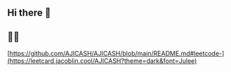 ## Hi there 👋
## 👨‍🎓
<img>[https://github.com/AJICASH/AJICASH/blob/main/README.md#leetcode-](https://leetcard.jacoblin.cool/AJICASH?theme=dark&font=Julee) </img>
<!--
**AJICASH/AJICASH** is a ✨ _special_ ✨ repository because its `README.md` (this file) appears on your GitHub profile.

Here are some ideas to get you started:

- 🔭 I’m currently working on ...
- 🌱 I’m currently learning ...
- 👯 I’m looking to collaborate on ...
- 🤔 I’m looking for help with ...
- 💬 Ask me about ...
- 📫 How to reach me: ...
- 😄 Pronouns: ...
- ⚡ Fun fact: ...
-->
